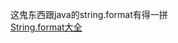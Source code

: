 这鬼东西跟java的string.format有得一拼  
[String.format大全](https://dzone.com/articles/java-string-format-examples)  